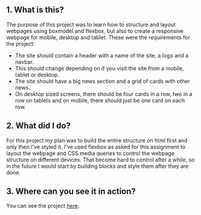 ## 1. What is this?

The purpose of this project was to learn how to structure and layout webpages using boxmodel and flexbox, but also to create a responsive webpage for mobile, desktop and tablet.
These were the requirements for the project:
* The site should contain a header with a name of the site, a logo and a navbar.
* This should change depending on if you visit the site from a mobile, tablet or desktop.
* The site should have a big news section and a grid of cards with other news.
* On desktop sized screens, there should be four cards in a row, two in a row on tablets and on mobile, there should just be one card on each row.

## 2. What did I do?

For this project my plan was to build the entire structure on html first and only then I've styled it. 
I've used flexbox as asked for this assignment to layout the webpage and CSS media queries to control the webpage structure on different devices.
That become hard to control after a while, so in the future I would start by building blocks and style them after they are done. 

## 3. Where can you see it in action?

You can see the project [here](https://adoring-brown-ed484e.netlify.com).
